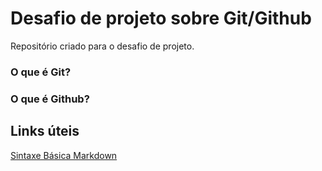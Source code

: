 # Desafio de projeto sobre Git/Github
Repositório criado para o desafio de projeto.


### O que é Git?
### O que é Github?

## Links úteis 
[Sintaxe Básica Markdown](https://www.markdownguide.org/)
